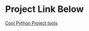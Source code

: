 # Project Link Below

[Cool Python Project tools](https://www.youtube.com/playlist?list=PLl316cKxhMxszD2Lv2PWdBxpMb-JxNu7a)